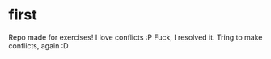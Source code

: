 # first
Repo made for exercises!
I love conflicts :P
Fuck, I resolved it.
Tring to make conflicts, again :D


